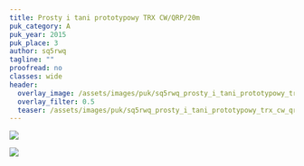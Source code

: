 ```yaml
---
title: Prosty i tani prototypowy TRX CW/QRP/20m
puk_category: A
puk_year: 2015
puk_place: 3
author: sq5rwq
tagline: ""
proofread: no
classes: wide
header:
  overlay_image: /assets/images/puk/sq5rwq_prosty_i_tani_prototypowy_trx_cw_qrp_20m.jpg
  overlay_filter: 0.5
  teaser: /assets/images/puk/sq5rwq_prosty_i_tani_prototypowy_trx_cw_qrp_20m.jpg
---
```






 



![](assets/data/img/projects/dummy-proj.jpg) 


![](assets/img/work-in-progress.jpg) 







